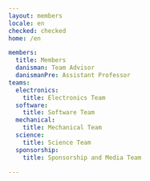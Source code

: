 ```yaml
---
layout: members
locale: en
checked: checked
home: /en

members:
  title: Members
  danisman: Team Advisor
  danismanPre: Assistant Professor
teams:
  electronics:
    title: Electronics Team
  software:
    title: Software Team
  mechanical:
    title: Mechanical Team
  science: 
    title: Science Team
  sponsorship:
    title: Sponsorship and Media Team

---
```


